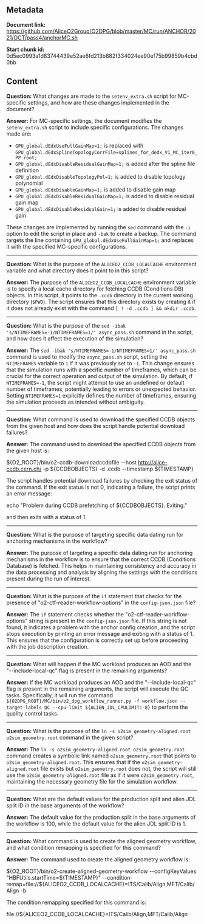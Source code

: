 ## Metadata

**Document link:** https://github.com/AliceO2Group/O2DPG/blob/master/MC/run/ANCHOR/2021/OCT/pass4/anchorMC.sh

**Start chunk id:** 0d5ec0993a1d83744439e52ae6fd213b882f334024ee90ef75b99859b4cbd0bb

## Content

**Question:** What changes are made to the `setenv_extra.sh` script for MC-specific settings, and how are these changes implemented in the document?

**Answer:** For MC-specific settings, the document modifies the `setenv_extra.sh` script to include specific configurations. The changes made are:

- `GPU_global.dEdxUseFullGainMap=1;` is replaced with `GPU_global.dEdxSplineTopologyCorrFile=splines_for_dedx_V1_MC_iter0_PP.root;`
- `GPU_global.dEdxDisableResidualGainMap=1;` is added after the spline file definition
- `GPU_global.dEdxDisableTopologyPol=1;` is added to disable topology polynomial
- `GPU_global.dEdxDisableGainMap=1;` is added to disable gain map
- `GPU_global.dEdxDisableResidualGainMap=1;` is added to disable residual gain map
- `GPU_global.dEdxDisableResidualGain=1;` is added to disable residual gain

These changes are implemented by running the `sed` command with the `-i` option to edit the script in place and `-bak` to create a backup. The command targets the line containing `GPU_global.dEdxUseFullGainMap=1;` and replaces it with the specified MC-specific configurations.

---

**Question:** What is the purpose of the `ALICEO2_CCDB_LOCALCACHE` environment variable and what directory does it point to in this script?

**Answer:** The purpose of the `ALICEO2_CCDB_LOCALCACHE` environment variable is to specify a local cache directory for fetching CCDB (Conditions DB) objects. In this script, it points to the `.ccdb` directory in the current working directory (`$PWD`). The script ensures that this directory exists by creating it if it does not already exist with the command `[ ! -d .ccdb ] && mkdir .ccdb`.

---

**Question:** What is the purpose of the `sed -ibak 's/NTIMEFRAMES=-1/NTIMEFRAMES=1/' async_pass.sh` command in the script, and how does it affect the execution of the simulation?

**Answer:** The `sed -ibak 's/NTIMEFRAMES=-1/NTIMEFRAMES=1/' async_pass.sh` command is used to modify the `async_pass.sh` script, setting the `NTIMEFRAMES` variable to `1` if it was previously set to `-1`. This change ensures that the simulation runs with a specific number of timeframes, which can be crucial for the correct operation and output of the simulation. By default, if `NTIMEFRAMES=-1`, the script might attempt to use an undefined or default number of timeframes, potentially leading to errors or unexpected behavior. Setting `NTIMEFRAMES=1` explicitly defines the number of timeframes, ensuring the simulation proceeds as intended without ambiguity.

---

**Question:** What command is used to download the specified CCDB objects from the given host and how does the script handle potential download failures?

**Answer:** The command used to download the specified CCDB objects from the given host is:

${O2_ROOT}/bin/o2-ccdb-downloadccdbfile --host http://alice-ccdb.cern.ch/ -p ${CCDBOBJECTS} -d .ccdb --timestamp ${TIMESTAMP}

The script handles potential download failures by checking the exit status of the command. If the exit status is not 0, indicating a failure, the script prints an error message:

echo "Problem during CCDB prefetching of ${CCDBOBJECTS}. Exiting."

and then exits with a status of 1.

---

**Question:** What is the purpose of targeting specific data dating run for anchoring mechanisms in the workflow?

**Answer:** The purpose of targeting a specific data dating run for anchoring mechanisms in the workflow is to ensure that the correct CCDB (Conditions Database) is fetched. This helps in maintaining consistency and accuracy in the data processing and analysis by aligning the settings with the conditions present during the run of interest.

---

**Question:** What is the purpose of the `if` statement that checks for the presence of "o2-ctf-reader-workflow-options" in the `config-json.json` file?

**Answer:** The `if` statement checks whether the "o2-ctf-reader-workflow-options" string is present in the `config-json.json` file. If this string is not found, it indicates a problem with the anchor config creation, and the script stops execution by printing an error message and exiting with a status of 1. This ensures that the configuration is correctly set up before proceeding with the job description creation.

---

**Question:** What will happen if the MC workload produces an AOD and the "--include-local-qc" flag is present in the remaining arguments?

**Answer:** If the MC workload produces an AOD and the "--include-local-qc" flag is present in the remaining arguments, the script will execute the QC tasks. Specifically, it will run the command `${O2DPG_ROOT}/MC/bin/o2_dpg_workflow_runner.py -f workflow.json --target-labels QC --cpu-limit ${ALIEN_JDL_CPULIMIT:-8}` to perform the quality control tasks.

---

**Question:** What is the purpose of the `ln -s o2sim_geometry-aligned.root o2sim_geometry.root` command in the given script?

**Answer:** The `ln -s o2sim_geometry-aligned.root o2sim_geometry.root` command creates a symbolic link named `o2sim_geometry.root` that points to `o2sim_geometry-aligned.root`. This ensures that if the `o2sim_geometry-aligned.root` file exists but `o2sim_geometry.root` does not, the script will still use the `o2sim_geometry-aligned.root` file as if it were `o2sim_geometry.root`, maintaining the necessary geometry file for the simulation workflow.

---

**Question:** What are the default values for the production split and alien JDL split ID in the base arguments of the workflow?

**Answer:** The default value for the production split in the base arguments of the workflow is 100, while the default value for the alien JDL split ID is 1.

---

**Question:** What command is used to create the aligned geometry workflow, and what condition remapping is specified for this command?

**Answer:** The command used to create the aligned geometry workflow is:

${O2_ROOT}/bin/o2-create-aligned-geometry-workflow --configKeyValues "HBFUtils.startTime=${TIMESTAMP}" --condition-remap=file://${ALICEO2_CCDB_LOCALCACHE}=ITS/Calib/Align,MFT/Calib/Align -b 

The condition remapping specified for this command is:

file://${ALICEO2_CCDB_LOCALCACHE}=ITS/Calib/Align,MFT/Calib/Align
